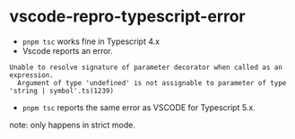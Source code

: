 # vscode-repro-typescript-error

- `pnpm tsc` works fine in Typescript 4.x
- Vscode reports an error.

```
Unable to resolve signature of parameter decorator when called as an expression.
  Argument of type 'undefined' is not assignable to parameter of type 'string | symbol'.ts(1239)
```

- `pnpm tsc` reports the same error as VSCODE for Typescript 5.x.

note: only happens in strict mode.
